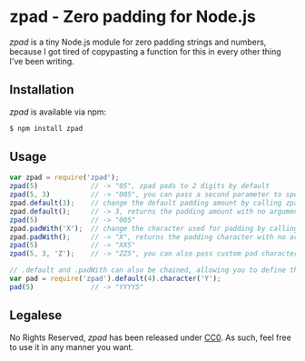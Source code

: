 # zpad - Zero padding for Node.js

*zpad* is a tiny Node.js module for zero padding strings and numbers, because I got tired of copypasting a function for this in every other thing I've been writing.

## Installation

*zpad* is available via npm:

```bash
$ npm install zpad
```

## Usage

```javascript
var zpad = require('zpad');
zpad(5)             // -> "05", zpad pads to 2 digits by default
zpad(5, 3)          // -> "005", you can pass a second parameter to specify the amount of digits
zpad.default(3);    // change the default padding amount by calling zpad.default with a number
zpad.default();     // -> 3, returns the padding amount with no arguments
zpad(5)             // -> "005"
zpad.padWith('X');  // change the character used for padding by calling zpad.padWith with a string
zpad.padWith();     // -> "X", returns the padding character with no arguments
zpad(5)             // -> "XX5"
zpad(5, 3, 'Z');    // -> "ZZ5", you can also pass custom pad character as third parameter

// .default and .padWith can also be chained, allowing you to define them when loading the module
var pad = require('zpad').default(4).character('Y');
pad(5)              // -> "YYYY5"
```

## Legalese

No Rights Reserved, *zpad* has been released under [CC0](http://creativecommons.org/publicdomain/zero/1.0/). As such, feel free to use it in any manner you want.